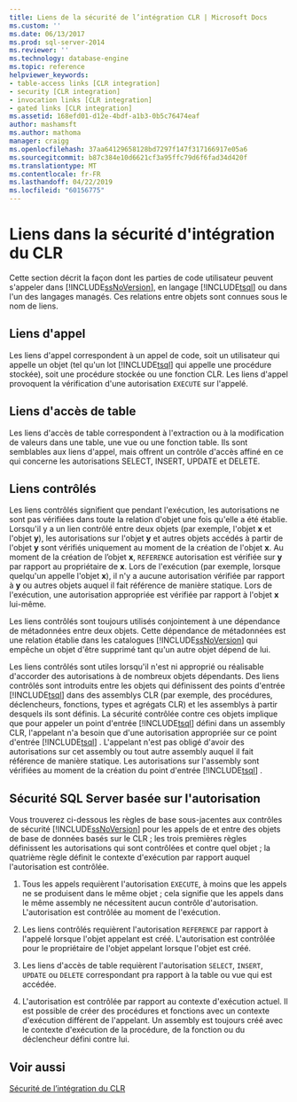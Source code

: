 ```yaml
---
title: Liens de la sécurité de l’intégration CLR | Microsoft Docs
ms.custom: ''
ms.date: 06/13/2017
ms.prod: sql-server-2014
ms.reviewer: ''
ms.technology: database-engine
ms.topic: reference
helpviewer_keywords:
- table-access links [CLR integration]
- security [CLR integration]
- invocation links [CLR integration]
- gated links [CLR integration]
ms.assetid: 168efd01-d12e-4bdf-a1b3-0b5c76474eaf
author: mashamsft
ms.author: mathoma
manager: craigg
ms.openlocfilehash: 37aa64129658128bd7297f147f317166917e05a6
ms.sourcegitcommit: b87c384e10d6621cf3a95ffc79d6f6fad34d420f
ms.translationtype: MT
ms.contentlocale: fr-FR
ms.lasthandoff: 04/22/2019
ms.locfileid: "60156775"
---
```

# <a name="links-in-clr-integration-security"></a>Liens dans la sécurité d'intégration du CLR
  Cette section décrit la façon dont les parties de code utilisateur peuvent s'appeler dans [!INCLUDE[ssNoVersion](../../includes/ssnoversion-md.md)], en langage [!INCLUDE[tsql](../../includes/tsql-md.md)] ou dans l'un des langages managés. Ces relations entre objets sont connues sous le nom de liens.  
  
## <a name="invocation-links"></a>Liens d'appel  
 Les liens d'appel correspondent à un appel de code, soit un utilisateur qui appelle un objet (tel qu'un lot [!INCLUDE[tsql](../../includes/tsql-md.md)] qui appelle une procédure stockée), soit une procédure stockée ou une fonction CLR. Les liens d'appel provoquent la vérification d'une autorisation `EXECUTE` sur l'appelé.  
  
## <a name="table-access-links"></a>Liens d'accès de table  
 Les liens d'accès de table correspondent à l'extraction ou à la modification de valeurs dans une table, une vue ou une fonction table. Ils sont semblables aux liens d'appel, mais offrent un contrôle d'accès affiné en ce qui concerne les autorisations SELECT, INSERT, UPDATE et DELETE.  
  
## <a name="gated-links"></a>Liens contrôlés  
 Les liens contrôlés signifient que pendant l'exécution, les autorisations ne sont pas vérifiées dans toute la relation d'objet une fois qu'elle a été établie. Lorsqu'il y a un lien contrôlé entre deux objets (par exemple, l'objet **x** et l'objet **y**), les autorisations sur l'objet **y** et autres objets accédés à partir de l'objet **y** sont vérifiés uniquement au moment de la création de l'objet **x**. Au moment de la création de l’objet **x**, `REFERENCE` autorisation est vérifiée sur **y** par rapport au propriétaire de **x**. Lors de l'exécution (par exemple, lorsque quelqu'un appelle l'objet **x**), il n'y a aucune autorisation vérifiée par rapport à **y** ou autres objets auquel il fait  référence de manière statique. Lors de l'exécution, une autorisation appropriée est vérifiée par rapport à l'objet **x** lui-même.  
  
 Les liens contrôlés sont toujours utilisés conjointement à une dépendance de métadonnées entre deux objets. Cette dépendance de métadonnées est une relation établie dans les catalogues [!INCLUDE[ssNoVersion](../../includes/ssnoversion-md.md)] qui empêche un objet d'être supprimé tant qu'un autre objet dépend de lui.  
  
 Les liens contrôlés sont utiles lorsqu'il n'est ni approprié ou réalisable d'accorder des autorisations à de nombreux objets dépendants. Des liens contrôlés sont introduits entre les objets qui définissent des points d'entrée [!INCLUDE[tsql](../../includes/tsql-md.md)] dans des assemblys CLR (par exemple, des procédures, déclencheurs, fonctions, types et agrégats CLR) et les assemblys à partir desquels ils sont définis. La sécurité contrôlée contre ces objets implique que pour appeler un point d'entrée [!INCLUDE[tsql](../../includes/tsql-md.md)] défini dans un assembly CLR, l'appelant n'a besoin que d'une autorisation appropriée sur ce point d'entrée [!INCLUDE[tsql](../../includes/tsql-md.md)] . L'appelant n'est pas obligé d'avoir des autorisations sur cet assembly ou tout autre assembly auquel il fait référence de manière statique. Les autorisations sur l'assembly sont vérifiées au moment de la création du point d'entrée [!INCLUDE[tsql](../../includes/tsql-md.md)] .  
  
## <a name="sql-server-authorization-based-security"></a>Sécurité SQL Server basée sur l'autorisation  
 Vous trouverez ci-dessous les règles de base sous-jacentes aux contrôles de sécurité [!INCLUDE[ssNoVersion](../../includes/ssnoversion-md.md)] pour les appels de et entre des objets de base de données basés sur le CLR ; les trois premières règles définissent les autorisations qui sont contrôlées et contre quel objet ; la quatrième règle définit le contexte d'exécution par rapport auquel l'autorisation est contrôlée.  
  
1.  Tous les appels requièrent l'autorisation `EXECUTE`, à moins que les appels ne se produisent dans le même objet ; cela signifie que les appels dans le même assembly ne nécessitent aucun contrôle d'autorisation. L'autorisation est contrôlée au moment de l'exécution.  
  
2.  Les liens contrôlés requièrent l'autorisation `REFERENCE` par rapport à l'appelé lorsque l'objet appelant est créé. L'autorisation est contrôlée pour le propriétaire de l'objet appelant lorsque l'objet est créé.  
  
3.  Les liens d'accès de table requièrent l'autorisation `SELECT`, `INSERT`, `UPDATE` ou `DELETE` correspondant pra rapport à la table ou vue qui est accédée.  
  
4.  L'autorisation est contrôlée par rapport au contexte d'exécution actuel. Il est possible de créer des procédures et fonctions avec un contexte d'exécution différent de l'appelant. Un assembly est toujours créé avec le contexte d'exécution de la procédure, de la fonction ou du déclencheur défini contre lui.  
  
## <a name="see-also"></a>Voir aussi  
 [Sécurité de l’intégration du CLR](../../relational-databases/clr-integration/security/clr-integration-security.md)  
  
  
